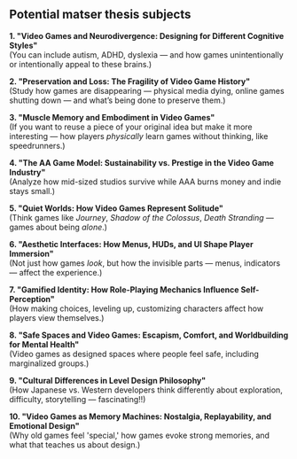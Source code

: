 ## Potential matser thesis subjects

**1. "Video Games and Neurodivergence: Designing for Different Cognitive Styles"**  
(You can include autism, ADHD, dyslexia — and how games unintentionally or intentionally appeal to these brains.)

**2. "Preservation and Loss: The Fragility of Video Game History"**  
(Study how games are disappearing — physical media dying, online games shutting down — and what’s being done to preserve them.)

**3. "Muscle Memory and Embodiment in Video Games"**  
(If you want to reuse a piece of your original idea but make it more interesting — how players *physically* learn games without thinking, like speedrunners.)

**4. "The AA Game Model: Sustainability vs. Prestige in the Video Game Industry"**  
(Analyze how mid-sized studios survive while AAA burns money and indie stays small.)

**5. "Quiet Worlds: How Video Games Represent Solitude"**  
(Think games like *Journey*, *Shadow of the Colossus*, *Death Stranding* — games about being *alone*.)

**6. "Aesthetic Interfaces: How Menus, HUDs, and UI Shape Player Immersion"**  
(Not just how games *look*, but how the invisible parts — menus, indicators — affect the experience.)

**7. "Gamified Identity: How Role-Playing Mechanics Influence Self-Perception"**  
(How making choices, leveling up, customizing characters affect how players view themselves.)

**8. "Safe Spaces and Video Games: Escapism, Comfort, and Worldbuilding for Mental Health"**  
(Video games as designed spaces where people feel safe, including marginalized groups.)

**9. "Cultural Differences in Level Design Philosophy"**  
(How Japanese vs. Western developers think differently about exploration, difficulty, storytelling — fascinating!!)

**10. "Video Games as Memory Machines: Nostalgia, Replayability, and Emotional Design"**  
(Why old games feel 'special,' how games evoke strong memories, and what that teaches us about design.)
